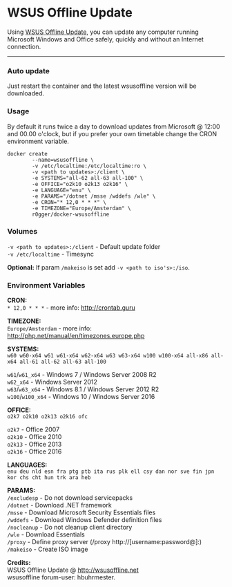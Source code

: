 # WSUS Offline Update

Using [WSUS Offline Update](http://wsusoffline.net/), you can update any computer running Microsoft Windows and Office safely, quickly and without an Internet connection.

-----------
### Auto update
Just restart the container and the latest wsusoffline version will be downloaded.

### Usage
By default it runs twice a day to download updates from Microsoft @ 12:00 and 00.00 o'clock, but if you prefer your own timetable change the CRON environment variable.   

```
docker create 
        --name=wsusoffline \
        -v /etc/localtime:/etc/localtime:ro \
        -v <path to updates>:/client \
        -e SYSTEMS="all-62 all-63 all-100" \
        -e OFFICE="o2k10 o2k13 o2k16" \
        -e LANGUAGE="enu" \
        -e PARAMS="/dotnet /msse /wddefs /wle" \
        -e CRON="* 12,0 * * *" \
        -e TIMEZONE="Europe/Amsterdam" \
        r0gger/docker-wsusoffline
```
### Volumes    
`-v <path to updates>:/client` - Default update folder   
`-v /etc/localtime` - Timesync   

**Optional:** If param `/makeiso` is set add `-v <path to iso's>:/iso`.

### Environment Variables
**CRON:**   
`* 12,0 * * *` - more info: http://crontab.guru

**TIMEZONE:**   
`Europe/Amsterdam` - more info: http://php.net/manual/en/timezones.europe.php

**SYSTEMS:**    
`w60 w60-x64 w61 w61-x64 w62-x64 w63 w63-x64 w100 w100-x64 all-x86 all-x64 all-61 all-62 all-63 all-100`   

`w61`/`w61_x64` - Windows 7 / Windows Server 2008 R2       
`w62_x64`	- Windows Server 2012   
`w63`/`w63_x64` - Windows 8.1 / Windows Server 2012 R2    
`w100`/`w100_x64` -	Windows 10 / Windows Server 2016     

**OFFICE:**   
`o2k7 o2k10 o2k13 o2k16 ofc`

`o2k7` - Office 2007   
`o2k10` - Office 2010   
`o2k13` - Office 2013   
`o2k16` - Office 2016

**LANGUAGES:**   
`enu deu nld esn fra ptg ptb ita rus plk ell csy dan nor sve fin jpn kor chs cht hun trk ara heb`

**PARAMS:**   
`/excludesp` - Do not download servicepacks   
`/dotnet` - Download .NET framework   
`/msse` - Download Microsoft Security Essentials files   
`/wddefs` - Download Windows Defender definition files   
`/nocleanup` - Do not cleanup client directory   
`/wle` - Download Essentials   
`/proxy` - Define proxy server (/proxy http://[username:password@]<server>:<port>)   
`/makeiso` - Create ISO image   

    
**Credits:**   
WSUS Offline Update @ http://wsusoffline.net   
wsusoffline forum-user:  hbuhrmester.
